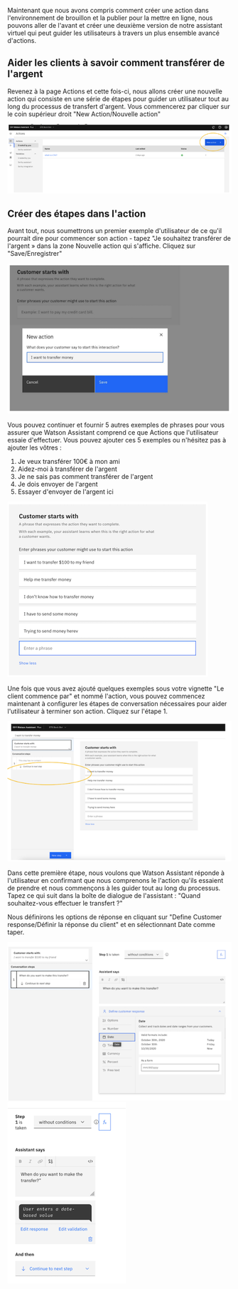 Maintenant que nous avons compris comment créer une action dans l'environnement de brouillon et la publier pour la mettre en ligne,
nous pouvons aller de l'avant et créer une deuxième version de notre assistant virtuel qui peut guider les utilisateurs à travers un plus
ensemble avancé d'actions.

## Aider les clients à savoir comment transférer de l'argent
Revenez à la page Actions et cette fois-ci, nous allons créer une nouvelle action qui consiste en une série de
étapes pour guider un utilisateur tout au long du processus de transfert d'argent.
Vous commencerez par cliquer sur le coin supérieur droit "New Action/Nouvelle action"

![ptech logo](/images/lab_banque_30.png)

## Créer des étapes dans l'action
Avant tout, nous soumettrons un premier exemple d'utilisateur de ce qu'il pourrait dire pour commencer son action - tapez "Je
souhaitez transférer de l'argent » dans la zone Nouvelle action qui s'affiche. Cliquez sur "Save/Enregistrer"

![ptech logo](/images/lab_banque_31.png)

Vous pouvez continuer et fournir 5 autres exemples de phrases pour vous assurer que Watson Assistant comprend ce que
Actions que l'utilisateur essaie d'effectuer. Vous pouvez ajouter ces 5 exemples ou n'hésitez pas à ajouter les vôtres :
  1. Je veux transférer 100€ à mon ami
  2. Aidez-moi à transférer de l'argent
  3. Je ne sais pas comment transférer de l'argent
  4. Je dois envoyer de l'argent
  5. Essayer d'envoyer de l'argent ici

![ptech logo](/images/lab_banque_32.png)

Une fois que vous avez ajouté quelques exemples sous votre vignette "Le client commence par" et nommé l'action, vous pouvez commencez maintenant à configurer les étapes de conversation nécessaires pour aider l'utilisateur à terminer son action. Cliquez sur l'étape 1.

![ptech logo](/images/lab_banque_33.png)

Dans cette première étape, nous voulons que Watson Assistant réponde à l'utilisateur en confirmant que nous comprenons le
l'action qu'ils essaient de prendre et nous commençons à les guider tout au long du processus.
Tapez ce qui suit dans la boîte de dialogue de l'assistant : "Quand souhaitez-vous effectuer le transfert ?"

Nous définirons les options de réponse en cliquant sur "Define Customer response/Définir la réponse du client" et en sélectionnant Date comme
taper.

![ptech logo](/images/lab_banque_34.png)
![ptech logo](/images/lab_banque_35.png)


